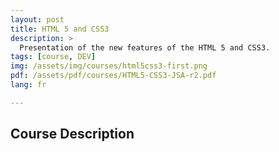 ```yaml
---
layout: post
title: HTML 5 and CSS3
description: >
  Presentation of the new features of the HTML 5 and CSS3.
tags: [course, DEV]
img: /assets/img/courses/html5css3-first.png
pdf: /assets/pdf/courses/HTML5-CSS3-JSA-r2.pdf
lang: fr

---
```


## Course Description
